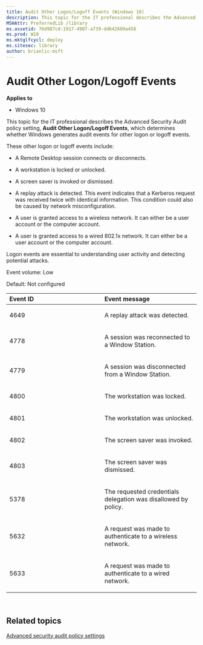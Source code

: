 ```yaml
---
title: Audit Other Logon/Logoff Events (Windows 10)
description: This topic for the IT professional describes the Advanced Security Audit policy setting Audit Other Logon/Logoff Events which determines whether Windows generates audit events for other logon or logoff events.
MSHAttr: PreferredLib /library
ms.assetid: 76d987cd-1917-4907-a739-dd642609a458
ms.prod: W10
ms.mktglfcycl: deploy
ms.sitesec: library
author: brianlic-msft
---
```


# Audit Other Logon/Logoff Events


**Applies to**

-   Windows 10

This topic for the IT professional describes the Advanced Security Audit policy setting, **Audit Other Logon/Logoff Events**, which determines whether Windows generates audit events for other logon or logoff events.

These other logon or logoff events include:

-   A Remote Desktop session connects or disconnects.

-   A workstation is locked or unlocked.

-   A screen saver is invoked or dismissed.

-   A replay attack is detected. This event indicates that a Kerberos request was received twice with identical information. This condition could also be caused by network misconfiguration.

-   A user is granted access to a wireless network. It can either be a user account or the computer account.

-   A user is granted access to a wired 802.1x network. It can either be a user account or the computer account.

Logon events are essential to understanding user activity and detecting potential attacks.

Event volume: Low

Default: Not configured

<table>
<colgroup>
<col width="50%" />
<col width="50%" />
</colgroup>
<thead>
<tr class="header">
<th align="left">Event ID</th>
<th align="left">Event message</th>
</tr>
</thead>
<tbody>
<tr class="odd">
<td align="left"><p>4649</p></td>
<td align="left"><p>A replay attack was detected.</p></td>
</tr>
<tr class="even">
<td align="left"><p>4778</p></td>
<td align="left"><p>A session was reconnected to a Window Station.</p></td>
</tr>
<tr class="odd">
<td align="left"><p>4779</p></td>
<td align="left"><p>A session was disconnected from a Window Station.</p></td>
</tr>
<tr class="even">
<td align="left"><p>4800</p></td>
<td align="left"><p>The workstation was locked.</p></td>
</tr>
<tr class="odd">
<td align="left"><p>4801</p></td>
<td align="left"><p>The workstation was unlocked.</p></td>
</tr>
<tr class="even">
<td align="left"><p>4802</p></td>
<td align="left"><p>The screen saver was invoked.</p></td>
</tr>
<tr class="odd">
<td align="left"><p>4803</p></td>
<td align="left"><p>The screen saver was dismissed.</p></td>
</tr>
<tr class="even">
<td align="left"><p>5378</p></td>
<td align="left"><p>The requested credentials delegation was disallowed by policy.</p></td>
</tr>
<tr class="odd">
<td align="left"><p>5632</p></td>
<td align="left"><p>A request was made to authenticate to a wireless network.</p></td>
</tr>
<tr class="even">
<td align="left"><p>5633</p></td>
<td align="left"><p>A request was made to authenticate to a wired network.</p></td>
</tr>
</tbody>
</table>

 

## Related topics


[Advanced security audit policy settings](advanced-security-audit-policy-settings.md)

 

 





